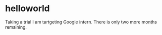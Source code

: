 # helloworld
Taking a trial I am tartgeting Google intern. There is only two more months remaining. 

